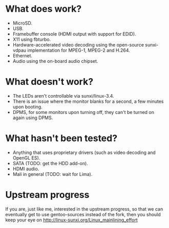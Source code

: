# What does work?

 - MicroSD.
 - USB.
 - Framebuffer console (HDMI output with support for EDID).
 - X11 using fbturbo.
 - Hardware-accelerated video decoding using the open-source sunxi-vdpau
   implementation for MPEG-1, MPEG-2 and H.264.
 - Ethernet.
 - Audio using the on-board audio chipset.

# What doesn't work?

 - The LEDs aren't controllable via sunxi/linux-3.4.
 - There is an issue where the monitor blanks for a second, a few minutes upon
   booting.
 - DPMS, for some monitors upon turning off, they can't be turned on again
   using DPMS.

# What hasn't been tested?

 - Anything that uses proprietary drivers (such as video decoding and OpenGL
   ES).
 - SATA (TODO: get the HDD add-on).
 - HDMI audio.
 - Mali in general (TODO: wait for Lima).

# Upstream progress

If you are, just like me, interested in the upstream progress, so that we can
eventually get to use gentoo-sources instead of the fork, then you should keep
your eye on http://linux-sunxi.org/Linux_mainlining_effort

